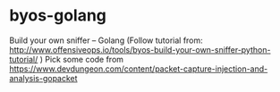 # byos-golang
Build your own sniffer – Golang (Follow tutorial from: http://www.offensiveops.io/tools/byos-build-your-own-sniffer-python-tutorial/ )
Pick some code from https://www.devdungeon.com/content/packet-capture-injection-and-analysis-gopacket 
